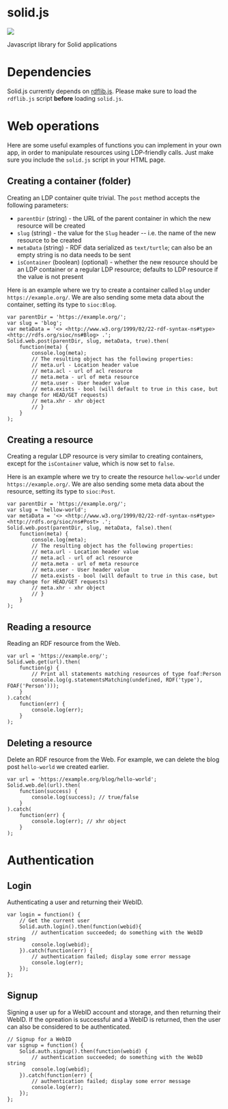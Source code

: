 # solid.js
[![](https://img.shields.io/badge/project-Solid-7C4DFF.svg?style=flat-square)](https://github.com/solid/solid)

Javascript library for Solid applications

# Dependencies
Solid.js currently depends on [rdflib.js](https://github.com/linkeddata/rdflib.js/). Please make sure to load the `rdflib.js` script **before** loading `solid.js`.

# Web operations

Here are some useful examples of functions you can implement in your own app, in order to manipulate resources using LDP-friendly calls. Just make sure you include the `solid.js` script in your HTML page.

## Creating a container (folder)
Creating an LDP container quite trivial. The `post` method accepts the following parameters:

* `parentDir` (string) - the URL of the parent container in which the new resource will be created
* `slug` (string) - the value for the `Slug` header -- i.e. the name of the new resource to be created
* `metaData` (string) - RDF data serialized as `text/turtle`; can also be an empty string is no data needs to be sent
* `isContainer` (boolean) (optional) - whether the new resource should be an LDP container or a regular LDP resource; defaults to LDP resource if the value is not present

Here is an example where we try to create a container called `blog` under `https://example.org/`. We are also sending some meta data about the container, setting its type to `sioc:Blog`. 

```
var parentDir = 'https://example.org/';
var slug = 'blog';
var metaData = '<> <http://www.w3.org/1999/02/22-rdf-syntax-ns#type> <http://rdfs.org/sioc/ns#Blog> .';
Solid.web.post(parentDir, slug, metaData, true).then(
    function(meta) {
        console.log(meta);
        // The resulting object has the following properties:
        // meta.url - Location header value
        // meta.acl - url of acl resource
        // meta.meta - url of meta resource
        // meta.user - User header value
        // meta.exists - bool (will default to true in this case, but may change for HEAD/GET requests)
        // meta.xhr - xhr object
        // }
    }
);
```

## Creating a resource
Creating a regular LDP resource is very similar to creating containers, except for the `isContainer` value, which is now set to `false`.

Here is an example where we try to create the resource `hellow-world` under `https://example.org/`. We are also sending some meta data about the resource, setting its type to `sioc:Post`. 

```
var parentDir = 'https://example.org/';
var slug = 'hellow-world';
var metaData = '<> <http://www.w3.org/1999/02/22-rdf-syntax-ns#type> <http://rdfs.org/sioc/ns#Post> .';
Solid.web.post(parentDir, slug, metaData, false).then(
    function(meta) {
        console.log(meta);
        // The resulting object has the following properties:
        // meta.url - Location header value
        // meta.acl - url of acl resource
        // meta.meta - url of meta resource
        // meta.user - User header value
        // meta.exists - bool (will default to true in this case, but may change for HEAD/GET requests)
        // meta.xhr - xhr object
        // }
    }
);
```

## Reading a resource
Reading an RDF resource from the Web.

```
var url = 'https://example.org/';
Solid.web.get(url).then(
    function(g) {
        // Print all statements matching resources of type foaf:Person
        console.log(g.statementsMatching(undefined, RDF('type'), FOAF('Person')));
    }
).catch(
    function(err) {
        console.log(err);
    }
);
```

## Deleting a resource
Delete an RDF resource from the Web. For example, we can delete the blog post `hello-world` we created earlier.

```
var url = 'https://example.org/blog/hello-world';
Solid.web.del(url).then(
    function(success) {
        console.log(success); // true/false
    }
).catch(
    function(err) {
        console.log(err); // xhr object
    }
);
```

# Authentication

## Login
Authenticating a user and returning their WebID.

```
var login = function() {
    // Get the current user
    Solid.auth.login().then(function(webid){
    	// authentication succeeded; do something with the WebID string
        console.log(webid);
    }).catch(function(err) {
        // authentication failed; display some error message
        console.log(err);
    });
};
```

## Signup
Signing a user up for a WebID account and storage, and then returning their WebID. If the opreation is successful and a WebID is returned, then the user can also be considered to be authenticated.

```
// Signup for a WebID
var signup = function() {
    Solid.auth.signup().then(function(webid) {
    	// authentication succeeded; do something with the WebID string
        console.log(webid);
    }).catch(function(err) {
        // authentication failed; display some error message
        console.log(err);
    });
};
```
